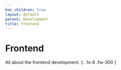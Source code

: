 ```yaml
---
has_children: true
layout: default
parent: Development
title: Frontend
---
```


# Frontend
All about the frontend development.
{: .fs-6 .fw-300 }